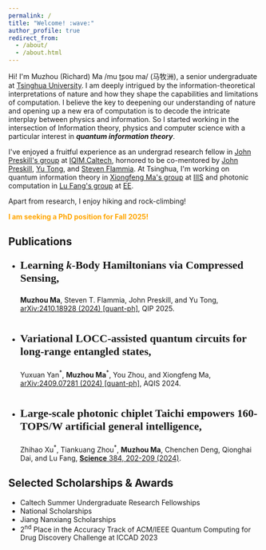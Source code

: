 ```yaml
---
permalink: /
title: "Welcome! :wave:"
author_profile: true
redirect_from: 
  - /about/
  - /about.html
---
```


Hi! I'm Muzhou (Richard) Ma /mu ʈʂoʊ ma/ (马牧洲), a senior undergraduate at [Tsinghua University](https://www.tsinghua.edu.cn/en/). I am deeply intrigued by the information-theoretical interpretations of nature and how they shape the capabilities and limitations of computation. I believe the key to deepening our understanding of nature and opening up a new era of computation is to decode the intricate interplay between physics and information. So I started working in the intersection of Information theory, physics and computer science with a particular interest in ***quantum information theory***. 

I've enjoyed a fruitful experience as an undergrad research fellow in [John Preskill's group](http://theory.caltech.edu/~preskill/) at [IQIM,Caltech](https://iqim.caltech.edu/), hornored to be co-mentored by [John Preskill](http://theory.caltech.edu/~preskill/), [Yu Tong](https://pratt.duke.edu/people/yu-tong/), and [Steven Flammia](https://sflammia.github.io/). At Tsinghua, I'm working on quantum information theory in [Xiongfeng Ma's group](https://iiis.tsinghua.edu.cn/maxiongfeng/) at [IIIS](https://iiis.tsinghua.edu.cn/en/) and photonic computation in [Lu Fang's group](https://www.luvision.net/) at [EE](https://www.ee.tsinghua.edu.cn/en/).

Apart from research, I enjoy hiking and rock-climbing!

<span style="color:orange">**I am seeking a PhD position for Fall 2025!**</span>


## Publications
<ul>
  <li>
    <p style="font-family: Times New Roman; font-size: 22px;"> <strong>Learning <i>k</i>-Body Hamiltonians via Compressed Sensing,</strong></p>
    <b>Muzhou Ma</b>, Steven T. Flammia, John Preskill, and Yu Tong,  
    <a href="https://arxiv.org/abs/2410.18928">arXiv:2410.18928 (2024) [quant-ph]</a>, QIP 2025.
  </li>
  <br>
  <li>
    <p style="font-family:Times New Roman; font-size: 22px"><strong>Variational LOCC-assisted quantum circuits for long-range entangled states,</strong></p>
    Yuxuan Yan<sup>*</sup>, <b>Muzhou Ma</b><sup>*</sup>, You Zhou, and Xiongfeng Ma, <a href="https://arxiv.org/abs/2409.07281">arXiv:2409.07281 (2024) [quant-ph]</a>, AQIS 2024.
  </li>
  <br>
  <li>
     <p style="font-family:Times New Roman; font-size: 22px"><strong>Large-scale photonic chiplet Taichi empowers 160-TOPS/W artificial general intelligence,</strong></p>
    Zhihao Xu<sup>*</sup>, Tiankuang Zhou<sup>*</sup>, <b>Muzhou Ma</b>, Chenchen Deng, Qionghai Dai, and Lu Fang, 
    <a href="https://www.science.org/doi/10.1126/science.adl1203"><b>Science</b> 384, 202-209 (2024)</a>.
  </li>
</ul>



## Selected Scholarships & Awards
<ul>

  <li>Caltech Summer Undergraduate Research Fellowships</li>
  <li>National Scholarships</li>
  <li>Jiang Nanxiang Scholarships</li>
  <li>2<sup>nd</sup> Place in the Accuracy Track of ACM/IEEE Quantum Computing for Drug Discovery Challenge at ICCAD 2023</li>
  
</ul>




